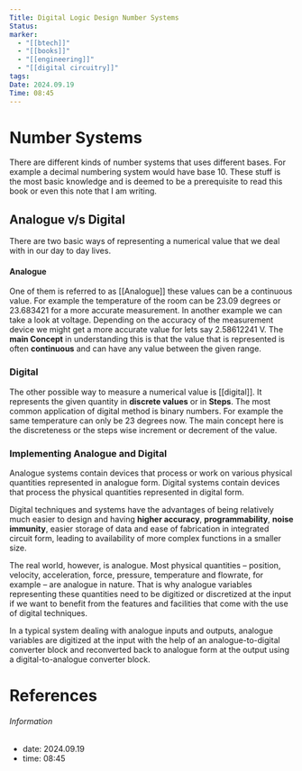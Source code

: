 ```yaml
---
Title: Digital Logic Design Number Systems
Status: 
marker:
  - "[[btech]]"
  - "[[books]]"
  - "[[engineering]]"
  - "[[digital circuitry]]"
tags: 
Date: 2024.09.19
Time: 08:45
---
```

# Number Systems
There are different kinds of number systems that uses different bases. For example a decimal numbering system would have base 10. These stuff is the most basic knowledge and is deemed to be a prerequisite to read this book or even this note that I am writing.

## Analogue v/s Digital
There are two basic ways of representing a numerical value that we deal with in our day to day lives.

#### Analogue
One of them is referred to as [[Analogue]] these values can be a continuous value. For example the temperature of the room can be 23.09 degrees or 23.683421 for a more accurate measurement. In another example we can take a look at voltage. Depending on the accuracy of the measurement device we might get a more accurate value for lets say 2.58612241 V. The **main Concept** in understanding this is that the value that is represented is often **continuous** and can have any value between the given range.

### Digital
The other possible way to measure a numerical value is [[digital]]. It represents the given quantity in **discrete values** or in **Steps**. The most common application of digital method is binary numbers. For example the same temperature can only be 23 degrees now.  The main concept here is the discreteness or the steps wise increment or decrement of the value.

### Implementing Analogue and Digital
Analogue systems contain devices that process or work on various physical quantities represented in analogue form. Digital systems contain devices that process the physical quantities represented in digital form.

Digital techniques and systems have the advantages of being relatively much easier to design and having **higher accuracy**, **programmability**, **noise immunity**, easier storage of data and ease of fabrication in integrated circuit form, leading to availability of more complex functions in a smaller size.

The real world, however, is analogue. Most physical quantities – position, velocity, acceleration, force, pressure, temperature and flowrate, for example – are analogue in nature. That is why analogue variables representing these quantities need to be digitized or discretized at the input if we want to benefit from the features and facilities that come with the use of digital techniques.

In a typical system dealing with analogue inputs and outputs, analogue variables are digitized at the input with the help of an analogue-to-digital converter block and reconverted back to analogue form at the output using a digital-to-analogue converter block.




# References


###### Information
- date: 2024.09.19
- time: 08:45